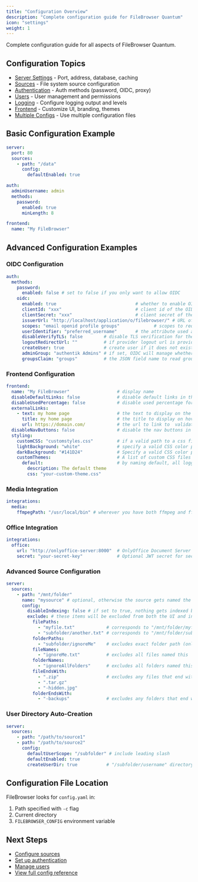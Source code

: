 ```yaml
---
title: "Configuration Overview"
description: "Complete configuration guide for FileBrowser Quantum"
icon: "settings"
weight: 1
---
```


Complete configuration guide for all aspects of FileBrowser Quantum.

## Configuration Topics

- [Server Settings](/docs/configuration/server/) - Port, address, database, caching
- [Sources](/docs/configuration/sources/) - File system source configuration
- [Authentication](/docs/configuration/authentication/) - Auth methods (password, OIDC, proxy)
- [Users](/docs/configuration/users/) - User management and permissions
- [Logging](/docs/configuration/logging/) - Configure logging output and levels
- [Frontend](/docs/configuration/frontend/) - Customize UI, branding, themes
- [Multiple Configs](/docs/configuration/multiple-configs/) - Use multiple configuration files

## Basic Configuration Example

```yaml
server:
  port: 80
  sources:
    - path: "/data"
      config:
        defaultEnabled: true

auth:
  adminUsername: admin
  methods:
    password:
      enabled: true
      minLength: 8

frontend:
  name: "My FileBrowser"
```

## Advanced Configuration Examples

### OIDC Configuration

```yaml
auth:
  methods:
    password:
      enabled: false # set to false if you only want to allow OIDC
    oidc:
      enabled: true                              # whether to enable OIDC authentication
      clientId: "xxx"                            # client id of the OIDC application
      clientSecret: "xxx"                        # client secret of the OIDC application
      issuerUrl: "http://localhost/application/o/filebrowser/" # URL of the OIDC provider
      scopes: "email openid profile groups"             # scopes to request from the OIDC provider
      userIdentifier: "preferred_username"       # the attribute used as username. Default/typical is "preferred_username", can also be "email" or "username", or "phone"
      disableVerifyTLS: false        # disable TLS verification for the OIDC provider. This is insecure and should only be used for testing.
      logoutRedirectUrl: ""          # if provider logout url is provided, filebrowser will also redirect to logout url. Custom logout query params are respected.
      createUser: true               # create user if it does not exist
      adminGroup: "authentik Admins" # if set, OIDC will manage whether a user is `admin` or not.
      groupsClaim: "groups"          # the JSON field name to read groups from. Default is "groups"
```

### Frontend Configuration

```yaml
frontend:
  name: "My FileBrowser"                  # display name
  disableDefaultLinks: false              # disable default links in the sidebar
  disableUsedPercentage: false            # disable used percentage for the sources in the sidebar
  externalLinks:
    - text: my home page                  # the text to display on the link  validate:required
      title: my home page                 # the title to display on hover
      url: https://domain.com/            # the url to link to  validate:required
  disableNavButtons: false                # disable the nav buttons in the sidebar
  styling:
    customCSS: "customstyles.css"         # if a valid path to a css file is provided, it will be applied for all users. (eg. "reduce-rounded-corners.css")
    lightBackground: "white"              # specify a valid CSS color property value to use as the background color in light mode
    darkBackground: "#141D24"             # Specify a valid CSS color property value to use as the background color in dark mode
    customThemes:                         # A list of custom CSS files that each user can select to override the default styling. if "default" is key name then it will be the default option.
      default:                            # by naming default, all logged-in users will see this theme by default
        description: The default theme
        css: "your-custom-theme.css"
```

### Media Integration

```yaml
integrations:
  media:
    ffmpegPath: "/usr/local/bin" # wherever you have both ffmpeg and ffprobe installed at
```

### Office Integration

```yaml
integrations:
  office:
    url: "http://onlyoffice-server:8000"  # OnlyOffice Document Server URL
    secret: "your-secret-key"             # Optional JWT secret for security
```

### Advanced Source Configuration

```yaml
server:
  sources:
    - path: "/mnt/folder"
      name: "mysource" # optional, otherwise the source gets named the folder name
      config:
        disableIndexing: false # if set to true, nothing gets indexed but is still viewable in the UI
        exclude: # these items will be excluded from both the UI and indexing
          filePaths:
            - "myfile.txt"            # corresponds to "/mnt/folder/myfile.txt"
            - "subfolder/another.txt" # corresponds to "/mnt/folder/subfolder/another.txt"
          folderPaths:
            - "subfolder/ignoreMe"    # excludes exact folder path (only one folder)
          fileNames:
            - "ignoreMe.txt"          # excludes all files named this
          folderNames:
            - "ignoreAllFolders"      # excludes all folders named this
          fileEndsWith:
            - ".zip"                  # excludes any files that end with ".zip"
            - ".tar.gz"
            - "-hidden.jpg"
          folderEndsWith:
            - "-backups"              # excludes any folders that end with "-backups"
```

### User Directory Auto-Creation

```yaml
server:
  sources:
    - path: "/path/to/source1"
    - path: "/path/to/source2"
      config:
        defaultUserScope: "/subfolder" # include leading slash
        defaultEnabled: true
        createUserDir: true           # "/subfolder/username" directory will be created
```

## Configuration File Location

FileBrowser looks for `config.yaml` in:

1. Path specified with `-c` flag
2. Current directory
3. `FILEBROWSER_CONFIG` environment variable

## Next Steps

- [Configure sources](/docs/configuration/sources/)
- [Set up authentication](/docs/configuration/authentication/)
- [Manage users](/docs/configuration/users/)
- [View full config reference](/docs/reference/configuration/)
